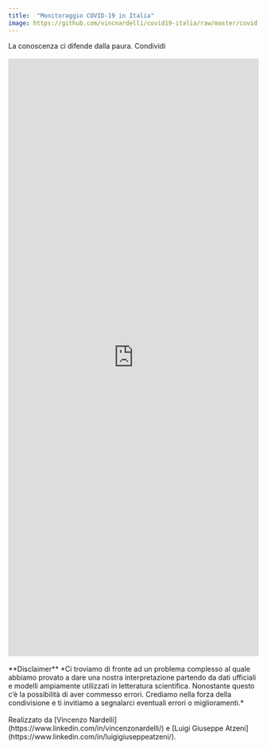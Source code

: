 ```yaml
---
title:  "Monitoraggio COVID-19 in Italia"
image: https://github.com/vincnardelli/covid19-italia/raw/master/covid.jpg
---
```

<head>
<meta property="og:image" content="https://github.com/vincnardelli/covid19-italia/raw/master/covid.jpg">
<link rel="image_src" href="https://github.com/vincnardelli/covid19-italia/raw/master/covid.jpg">
</head>

<div>La conoscenza ci difende dalla paura. Condividi <script src="https://platform.linkedin.com/in.js" type="text/javascript">lang: en_US</script>
<script type="IN/Share" data-url="https://github.com/vincnardelli/covid19-italia"></script></div>

<br>
<div style="width=600px">
<iframe width="100%" height="1200" scrolling="no" src="https://datastudio.google.com/embed/u/0/reporting/4935f32f-0b7f-4330-ac51-cdaeef5aa248/page/zczHB" frameborder="0" style="border:0"></iframe></div>

<br>
**Disclaimer** *Ci troviamo di fronte ad un problema complesso al quale abbiamo provato a dare una nostra interpretazione partendo da dati ufficiali e modelli ampiamente utilizzati in letteratura scientifica.  Nonostante questo c’è la possibilità di aver commesso errori. Crediamo nella forza della condivisione e ti invitiamo a segnalarci eventuali errori o miglioramenti.*<br>

<br>
Realizzato da [Vincenzo Nardelli](https://www.linkedin.com/in/vincenzonardelli/) e [Luigi Giuseppe Atzeni](https://www.linkedin.com/in/luigigiuseppeatzeni/).


<!-- Global site tag (gtag.js) - Google Analytics -->
<script async src="https://www.googletagmanager.com/gtag/js?id=UA-160163589-1"></script>
<script>
  window.dataLayer = window.dataLayer || [];
  function gtag(){dataLayer.push(arguments);}
  gtag('js', new Date());

  gtag('config', 'UA-160163589-1');
</script>
